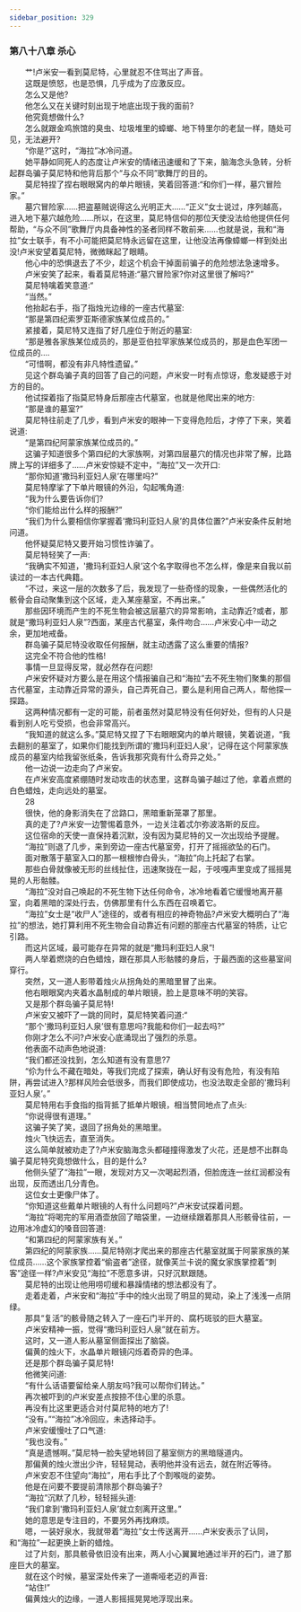 ```yaml
---
sidebar_position: 329
---
```

### 第八十八章 杀心  


　　艹!卢米安一看到莫尼特，心里就忍不住骂出了声音。  
　　这既是愤怒，也是恐惧，几乎成为了应激反应。  
　　怎么又是他?  
　　他怎么又在关键时刻出现于地底出现于我的面前?  
　　他究竟想做什么?  
　　怎么就跟金鸡旅馆的臭虫、垃圾堆里的蟑螂、地下特里尔的老鼠一样，随处可见，无法避开?  
　　“你是?”这时，“海拉”冰冷问道。  
　　她平静如同死人的态度让卢米安的情绪迅速缓和了下来，脑海念头急转，分析起群岛骗子莫尼特和他背后那个“与众不同”歌舞厅的目的。  
　　莫尼特捏了捏右眼眼窝内的单片眼镜，笑着回答道:“和你们一样，墓穴冒险家。”  
　　墓穴冒险家……把盗墓贼说得这么光明正大……“正义”女士说过，序列越高，进入地下墓穴越危险……所以，在这里，莫尼特信仰的那位天使没法给他提供任何帮助，“与众不同”歌舞厅内具备神性的圣者同样不敢前来……也就是说，我和“海拉”女士联手，有不小可能把莫尼特永远留在这里，让他没法再像蟑螂一样到处出没!卢米安望着莫尼特，微微眯起了眼睛。  
　　他心中的恐惧退去了不少，趁这个机会干掉面前骗子的危险想法急速增多。  
　　卢米安笑了起来，看着莫尼特道:“墓穴冒险家?你对这里很了解吗?”  
　　莫尼特噙着笑意道:“  
　　“当然。”  
　　他抬起右手，指了指烛光边缘的一座古代墓室:  
　　“那是第四纪索罗亚斯德家族某位成员的。”  
　　紧接着，莫尼特又连指了好几座位于附近的墓室:  
　　“那是雅各家族某位成员的，那是亚伯拉罕家族某位成员的，那是血色军团一位成员的….  
　　“可惜啊，都没有非凡特性遗留。”  
　　见这个群岛骗子真的回答了自己的问题，卢米安一时有点惊讶，愈发疑惑于对方的目的。  
　　他试探着指了指莫尼特身后那座古代墓室，也就是他爬出来的地方:  
　　“那是谁的墓室?”  
　　莫尼特往前走了几步，看到卢米安的眼神一下变得危险后，才停了下来，笑着说道:  
　　“是第四纪阿蒙家族某位成员的。”  
　　这骗子知道很多个第四纪的大家族啊，对第四层墓穴的情况也非常了解，比路牌上写的详细多了……卢米安惊疑不定中，“海拉”又一次开口:  
　　“那你知道'撒玛利亚妇人泉’在哪里吗?”  
　　莫尼特摩挲了下单片眼镜的外沿，勾起嘴角道:  
　　“我为什么要告诉你们?  
　　“你们能给出什么样的报酬?”  
　　“我们为什么要相信你掌握着'撒玛利亚妇人泉’的具体位置?”卢米安条件反射地问道。  
　　他怀疑莫尼特又要开始习惯性诈骗了。  
　　莫尼特轻笑了一声:  
　　“我确实不知道，'撒玛利亚妇人泉’这个名字取得也不怎么样，像是来自我以前读过的一本古代典籍。  
　　“不过，来这一层的次数多了后，我发现了一些奇怪的现象，一些偶然活化的骸骨会自动聚集到这个区域，走入某座墓室，不再出来。”  
　　那些因环境而产生的不死生物会被这层墓穴的异常影响，主动靠近?或者，那就是“撒玛利亚妇人泉”?西面，某座古代墓室，条件吻合……卢米安心中一动之余，更加地戒备。  
　　群岛骗子莫尼特没收取任何报酬，就主动透露了这么重要的情报?  
　　这完全不符合他的性格!  
　　事情一旦显得反常，就必然存在问题!  
　　卢米安怀疑对方要么是在用这个情报骗自己和“海拉”去不死生物们聚集的那個古代墓室，主动靠近异常的源头，自己弄死自己，要么是利用自己两人，帮他探一探路。  
　　这两种情况都有一定的可能，前者虽然对莫尼特没有任何好处，但有的人只是看到别人吃亏受损，也会非常高兴。  
　　“我知道的就这么多。”莫尼特又捏了下右眼眼窝内的单片眼镜，笑着说道，“我去翻别的墓室了，如果你们能找到所谓的'撒玛利亚妇人泉’，记得在这个阿蒙家族成员的墓室内给我留张纸条，告诉我那究竟有什么奇异之处。”  
　　他一边说一边走向了卢米安。  
　　在卢米安高度紧绷随时发动攻击的状态里，这群岛骗子越过了他，拿着点燃的白色蜡烛，走向远处的墓室。  
　　28  
　　很快，他的身影消失在了岔路口，黑暗重新笼罩了那里。  
　　真的走了?卢米安一边警惕着意外，一边关注着忒尔弥波洛斯的反应。  
　　这位宿命的天使一直保持着沉默，没有因为莫尼特的又一次出现给予提醒。  
　　“海拉”则退了几步，来到旁边一座古代墓室旁，打开了摇摇欲坠的石门。  
　　面对散落于墓室入口的那一根根惨白骨头，“海拉”向上托起了右掌。  
　　那些白骨就像被无形的丝线扯住，迅速聚拢在一起，于吱嘎声里变成了摇摇晃晃的人形骷髅。  
　　“海拉”没对自己唤起的不死生物下达任何命令，冰冷地看着它缓慢地离开墓室，向着黑暗的深处行去，仿佛那里有什么东西在召唤着它。  
　　“海拉”女士是“收尸人”途径的，或者有相应的神奇物品?卢米安大概明白了“海拉”的想法，她打算利用不死生物会自动靠近有问题的那座古代墓室的特质，让它引路。  
　　而这片区域，最可能存在异常的就是“撒玛利亚妇人泉”!  
　　两人举着燃烧的白色蜡烛，跟在那具人形骷髅的身后，于最西面的这些墓室间穿行。  
　　突然，又一道人影带着烛火从拐角处的黑暗里冒了出来。  
　　他右眼眼窝内夹着水晶制成的单片眼镜，脸上是意味不明的笑容。  
　　又是那个群岛骗子莫尼特!  
　　卢米安又被吓了一跳的同时，莫尼特笑着问道:“  
　　“那个'撒玛利亚妇人泉’很有意思吗?我能和你们一起去吗?”  
　　你刚才怎么不问?卢米安心底涌现出了强烈的杀意。  
　　他表面不动声色地说道:  
　　“我们都还没找到，怎么知道有没有意思?7  
　　“伱为什么不藏在暗处，等我们完成了探索，确认好有没有危险，有没有陷阱，再尝试进入?那样风险会低很多，而我们即使成功，也没法取走全部的'撒玛利亚妇人泉’。”  
　　莫尼特用右手食指的指背抵了抵单片眼镜，相当赞同地点了点头:  
　　“你说得很有道理。”  
　　这骗子笑了笑，退回了拐角处的黑暗里。  
　　烛火飞快远去，直至消失。  
　　这么简单就被劝走了?卢米安脑海念头都碰撞得激发了火花，还是想不出群岛骗子莫尼特究竟想做什么，目的是什么?  
　　他侧头望了“海拉”一眼，发现对方又一次喝起烈酒，但脸庞连一丝红润都没有出现，反而透出几分青色。  
　　这位女士更像尸体了。  
　　“你知道这些戴单片眼镜的人有什么问题吗?”卢米安试探着问题。  
　　“海拉”将喝完的军用酒壶放回了暗袋里，一边继续跟着那具人形骸骨往前，一边用冰冷虚幻的嗓音回答道:  
　　“和第四纪的阿蒙家族有关。”  
　　第四纪的阿蒙家族……莫尼特刚才爬出来的那座古代墓室就属于阿蒙家族的某位成员……这个家族掌控着“偷盗者”途径，就像芙兰卡说的魔女家族掌控着“刺客”途径一样?卢米安见“海拉”不愿意多讲，只好沉默跟随。  
　　莫尼特的出现让他用唠叨缓和暴躁情绪的想法都没有了。  
　　走着走着，卢米安和“海拉”手中的烛火出现了明显的晃动，染上了浅浅一点阴绿。  
　　那具“复活”的骸骨随之转入了一座石门半开的、腐朽斑驳的巨大墓室。  
　　卢米安精神一振，觉得“撒玛利亚妇人泉”就在前方。  
　　这时，又一道人影从墓室侧面探出了脑袋。  
　　偏黄的烛火下，水晶单片眼镜闪烁着奇异的色泽。  
　　还是那个群岛骗子莫尼特!  
　　他微笑问道:  
　　“有什么话语要留给亲人朋友吗?我可以帮你们转达。”  
　　再次被吓到的卢米安差点按捺不住心里的杀意。  
　　再没有比这里更适合对付莫尼特的地方了!  
　　“没有。”“海拉”冰冷回应，未选择动手。  
　　卢米安缓慢吐了口气道:  
　　“我也没有。”  
　　“真是遗憾啊。”莫尼特一脸失望地转回了墓室侧方的黑暗隧道内。  
　　那偏黄的烛火泄出少许，轻轻晃动，表明他并没有远去，就在附近等待。  
　　卢米安忍不住望向“海拉”，用右手比了个割喉咙的姿势。  
　　他是在问要不要提前清除那个群岛骗子?  
　　“海拉”沉默了几秒，轻轻摇头道:  
　　“我们拿到'撒玛利亚妇人泉’就立刻离开这里。”  
　　她的意思是专注目的，不要另外再找麻烦。  
　　嗯，一装好泉水，我就带着“海拉”女士传送离开……卢米安表示了认同，和“海拉”一起更换上新的蜡烛。  
　　过了片刻，那具骸骨依旧没有出来，两人小心翼翼地通过半开的石门，进了那座巨大的墓室。  
　　就在这个时候，墓室深处传来了一道嘶哑老迈的声音:  
　　“站住!”  
　　偏黄烛火的边缘，一道人影摇摇晃晃地浮现出来。  
